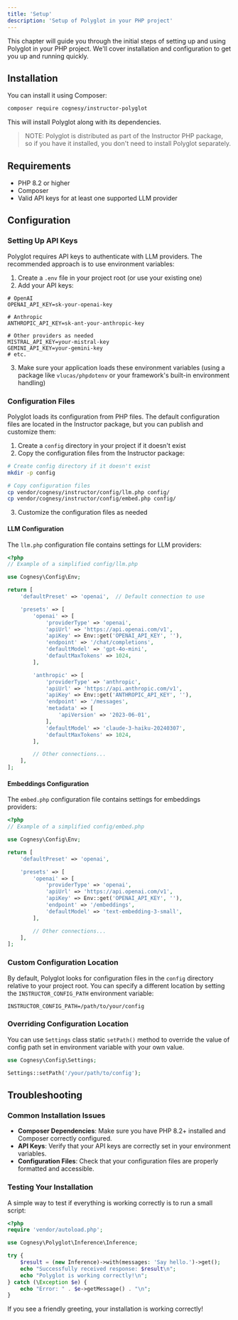 ```yaml
---
title: 'Setup'
description: 'Setup of Polyglot in your PHP project'
---
```


This chapter will guide you through the initial steps of setting up and using Polyglot in your PHP project. We'll cover installation and configuration to get you up and running quickly.




## Installation

You can install it using Composer:

```bash
composer require cognesy/instructor-polyglot
```

This will install Polyglot along with its dependencies.


> NOTE: Polyglot is distributed as part of the Instructor PHP package, so if you have it installed, you don't need to install Polyglot separately.

## Requirements

- PHP 8.2 or higher
- Composer
- Valid API keys for at least one supported LLM provider




## Configuration

### Setting Up API Keys

Polyglot requires API keys to authenticate with LLM providers. The recommended approach is to use environment variables:

1. Create a `.env` file in your project root (or use your existing one)
2. Add your API keys:

```
# OpenAI
OPENAI_API_KEY=sk-your-openai-key

# Anthropic
ANTHROPIC_API_KEY=sk-ant-your-anthropic-key

# Other providers as needed
MISTRAL_API_KEY=your-mistral-key
GEMINI_API_KEY=your-gemini-key
# etc.
```

3. Make sure your application loads these environment variables (using a package like `vlucas/phpdotenv` or your framework's built-in environment handling)

### Configuration Files

Polyglot loads its configuration from PHP files. The default configuration files are located in the Instructor package, but you can publish and customize them:

1. Create a `config` directory in your project if it doesn't exist
2. Copy the configuration files from the Instructor package:

```bash
# Create config directory if it doesn't exist
mkdir -p config

# Copy configuration files
cp vendor/cognesy/instructor/config/llm.php config/
cp vendor/cognesy/instructor/config/embed.php config/
```

3. Customize the configuration files as needed

#### LLM Configuration

The `llm.php` configuration file contains settings for LLM providers:

```php
<?php
// Example of a simplified config/llm.php

use Cognesy\Config\Env;

return [
    'defaultPreset' => 'openai',  // Default connection to use

    'presets' => [
        'openai' => [
            'providerType' => 'openai',
            'apiUrl' => 'https://api.openai.com/v1',
            'apiKey' => Env::get('OPENAI_API_KEY', ''),
            'endpoint' => '/chat/completions',
            'defaultModel' => 'gpt-4o-mini',
            'defaultMaxTokens' => 1024,
        ],

        'anthropic' => [
            'providerType' => 'anthropic',
            'apiUrl' => 'https://api.anthropic.com/v1',
            'apiKey' => Env::get('ANTHROPIC_API_KEY', ''),
            'endpoint' => '/messages',
            'metadata' => [
                'apiVersion' => '2023-06-01',
            ],
            'defaultModel' => 'claude-3-haiku-20240307',
            'defaultMaxTokens' => 1024,
        ],

        // Other connections...
    ],
];
```

#### Embeddings Configuration

The `embed.php` configuration file contains settings for embeddings providers:

```php
<?php
// Example of a simplified config/embed.php

use Cognesy\Config\Env;

return [
    'defaultPreset' => 'openai',

    'presets' => [
        'openai' => [
            'providerType' => 'openai',
            'apiUrl' => 'https://api.openai.com/v1',
            'apiKey' => Env::get('OPENAI_API_KEY', ''),
            'endpoint' => '/embeddings',
            'defaultModel' => 'text-embedding-3-small',
        ],

        // Other connections...
    ],
];
```

### Custom Configuration Location

By default, Polyglot looks for configuration files in the `config` directory relative to your project root. You can specify a different location by setting the `INSTRUCTOR_CONFIG_PATH` environment variable:

```
INSTRUCTOR_CONFIG_PATH=/path/to/your/config
```

### Overriding Configuration Location

You can use `Settings` class static `setPath()` method to override the value of config path set in environment variable with your own value.

```php
use Cognesy\Config\Settings;

Settings::setPath('/your/path/to/config');
```


## Troubleshooting

### Common Installation Issues

- **Composer Dependencies**: Make sure you have PHP 8.2+ installed and Composer correctly configured.
- **API Keys**: Verify that your API keys are correctly set in your environment variables.
- **Configuration Files**: Check that your configuration files are properly formatted and accessible.

### Testing Your Installation

A simple way to test if everything is working correctly is to run a small script:

```php
<?php
require 'vendor/autoload.php';

use Cognesy\Polyglot\Inference\Inference;

try {
    $result = (new Inference)->with(messages: 'Say hello.')->get();
    echo "Successfully received response: $result\n";
    echo "Polyglot is working correctly!\n";
} catch (\Exception $e) {
    echo "Error: " . $e->getMessage() . "\n";
}
```

If you see a friendly greeting, your installation is working correctly!

